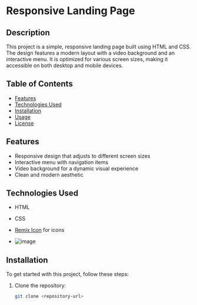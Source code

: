 # Responsive Landing Page

## Description

This project is a simple, responsive landing page built using HTML and CSS. The design features a modern layout with a video background and an interactive menu. It is optimized for various screen sizes, making it accessible on both desktop and mobile devices.

## Table of Contents

- [Features](#features)
- [Technologies Used](#technologies-used)
- [Installation](#installation)
- [Usage](#usage)
- [License](#license)


## Features

- Responsive design that adjusts to different screen sizes
- Interactive menu with navigation items
- Video background for a dynamic visual experience
- Clean and modern aesthetic

## Technologies Used

- HTML
- CSS
- [Remix Icon](https://remixicon.com/) for icons

- ![image](https://github.com/user-attachments/assets/30b5918e-016a-4fe1-8c61-38df7214936f)


## Installation

To get started with this project, follow these steps:

1. Clone the repository:

   ```bash
   git clone <repository-url>
